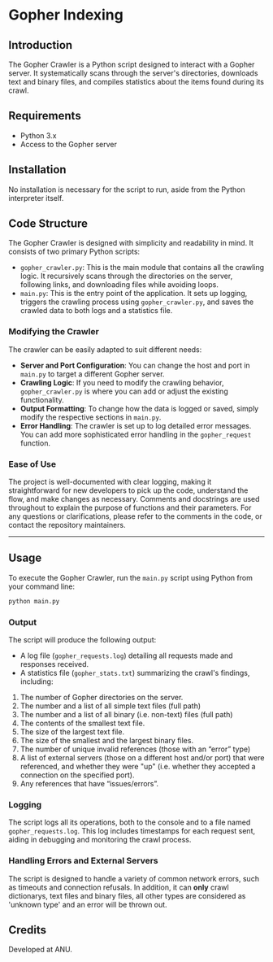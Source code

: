 
# Gopher Indexing


## Introduction
The Gopher Crawler is a Python script designed to interact with a Gopher server. It systematically scans through the server's directories, downloads text and binary files, and compiles statistics about the items found during its crawl.

## Requirements
- Python 3.x
- Access to the Gopher server

## Installation
No installation is necessary for the script to run, aside from the Python interpreter itself.

## Code Structure

The Gopher Crawler is designed with simplicity and readability in mind. It consists of two primary Python scripts:
- `gopher_crawler.py`: This is the main module that contains all the crawling logic. It recursively scans through the directories on the server, following links, and downloading files while avoiding loops.
- `main.py`: This is the entry point of the application. It sets up logging, triggers the crawling process using `gopher_crawler.py`, and saves the crawled data to both logs and a statistics file.


### Modifying the Crawler

The crawler can be easily adapted to suit different needs:

- **Server and Port Configuration**: You can change the host and port in `main.py` to target a different Gopher server.
- **Crawling Logic**: If you need to modify the crawling behavior, `gopher_crawler.py` is where you can add or adjust the existing functionality.
- **Output Formatting**: To change how the data is logged or saved, simply modify the respective sections in `main.py`.
- **Error Handling**: The crawler is set up to log detailed error messages. You can add more sophisticated error handling in the `gopher_request` function.


### Ease of Use

The project is well-documented with clear logging, making it straightforward for new developers to pick up the code, understand the flow, and make changes as necessary. Comments and docstrings are used throughout to explain the purpose of functions and their parameters.
For any questions or clarifications, please refer to the comments in the code, or contact the repository maintainers.

---

## Usage
To execute the Gopher Crawler, run the `main.py` script using Python from your command line:
```sh
python main.py
```

### Output
The script will produce the following output:
- A log file (`gopher_requests.log`) detailing all requests made and responses received.
- A statistics file (`gopher_stats.txt`) summarizing the crawl's findings, including:
1. The number of Gopher directories on the server. 
2. The number and a list of all simple text files (full path) 
3. The number and a list of all binary (i.e. non-text) files (full path) 
4. The contents of the smallest text file. 
5. The size of the largest text file. 
6. The size of the smallest and the largest binary files. 
7.  The number of unique invalid references (those with an “error” type) 
8.  A list of external servers (those on a different host and/or port) that were referenced, and whether they were "up" (i.e. whether they accepted a connection on the specified port). 
9. Any references that have “issues/errors”. 

### Logging
The script logs all its operations, both to the console and to a file named `gopher_requests.log`. This log includes timestamps for each request sent, aiding in debugging and monitoring the crawl process.

### Handling Errors and External Servers
The script is designed to handle a variety of common network errors, such as timeouts and connection refusals. In addition, it can **only** crawl dictionarys, text files and binary files, all other types are considered as 'unknown type' and an error will be thrown out.

## Credits
Developed at ANU.
